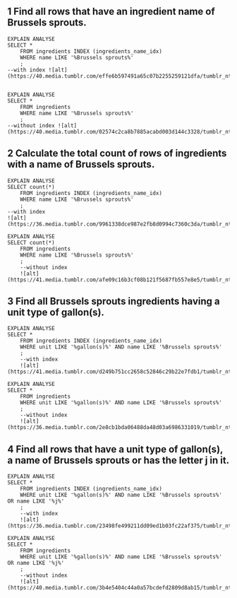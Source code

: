 ## 1 Find all rows that have an ingredient name of Brussels sprouts.
```
EXPLAIN ANALYSE
SELECT *
	FROM ingredients INDEX (ingredients_name_idx)
	WHERE name LIKE '%Brussels sprouts%'
	;
--with index ![alt](https://40.media.tumblr.com/effe6b597491a65c07b2255259121dfa/tumblr_ntpchokqT91uzhpxoo1_1280.png)


EXPLAIN ANALYSE
SELECT *
	FROM ingredients
	WHERE name LIKE '%Brussels sprouts%'
	;
--without index ![alt](https://40.media.tumblr.com/02574c2ca8b7885acabd003d144c3328/tumblr_ntpchokqT91uzhpxoo2_1280.png)
```

## 2 Calculate the total count of rows of ingredients with a name of Brussels sprouts.
```
EXPLAIN ANALYSE
SELECT count(*)
	FROM ingredients INDEX (ingredients_name_idx)
	WHERE name LIKE '%Brussels sprouts%'
	;
--with index
![alt](https://36.media.tumblr.com/9961338dce987e2fb8d0994c7360c3da/tumblr_ntpcphfrJ71uzhpxoo1_1280.png)

EXPLAIN ANALYSE
SELECT count(*)
	FROM ingredients
	WHERE name LIKE '%Brussels sprouts%'
	;
	--without index
	![alt](https://41.media.tumblr.com/afe09c16b3cf08b121f5687fb557e8e5/tumblr_ntpcphfrJ71uzhpxoo2_r1_1280.png)
```
## 3 Find all Brussels sprouts ingredients having a unit type of gallon(s).
```
EXPLAIN ANALYSE
SELECT *
	FROM ingredients INDEX (ingredients_name_idx)
	WHERE unit LIKE '%gallon(s)%' AND name LIKE '%Brussels sprouts%'
	;
	--with index
	![alt](https://41.media.tumblr.com/d249b751cc2658c52846c29b22e7fdb1/tumblr_ntpcvy2QXe1uzhpxoo1_1280.png)

EXPLAIN ANALYSE
SELECT *
	FROM ingredients
	WHERE unit LIKE '%gallon(s)%' AND name LIKE '%Brussels sprouts%'
	;
	--without index
	![alt](https://36.media.tumblr.com/2e8cb1bda06488da48d03a6986331019/tumblr_ntpcvy2QXe1uzhpxoo2_r1_1280.png)
```

## 4 Find all rows that have a unit type of gallon(s), a name of Brussels sprouts or has the letter j in it.
```
EXPLAIN ANALYSE
SELECT *
	FROM ingredients INDEX (ingredients_name_idx)
	WHERE unit LIKE '%gallon(s)%' AND name LIKE '%Brussels sprouts%' OR name LIKE '%j%'
	;
	--with index
	![alt](https://36.media.tumblr.com/23498fe499211dd09ed1b03fc22af375/tumblr_ntpczoM1631uzhpxoo1_1280.png)

EXPLAIN ANALYSE
SELECT *
	FROM ingredients
	WHERE unit LIKE '%gallon(s)%' AND name LIKE '%Brussels sprouts%' OR name LIKE '%j%'
	;
	--without index
	![alt](https://40.media.tumblr.com/3b4e5404c44a0a57bcdefd2809d8ab15/tumblr_ntpczoM1631uzhpxoo2_r1_1280.png)
```

